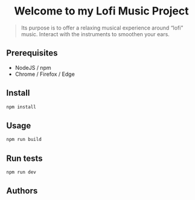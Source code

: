 <h1 align="center">Welcome to my Lofi Music Project</h1>

> Its purpose is to offer a relaxing musical experience around “lofi” music. Interact with the instruments to smoothen your ears.


## Prerequisites

- NodeJS / npm
- Chrome / Firefox / Edge

## Install

```sh
npm install
```

## Usage

```sh
npm run build
```

## Run tests

```sh
npm run dev
```

## Authors


